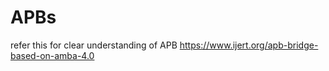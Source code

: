 # APBs
refer this for clear understanding of APB  https://www.ijert.org/apb-bridge-based-on-amba-4.0  
